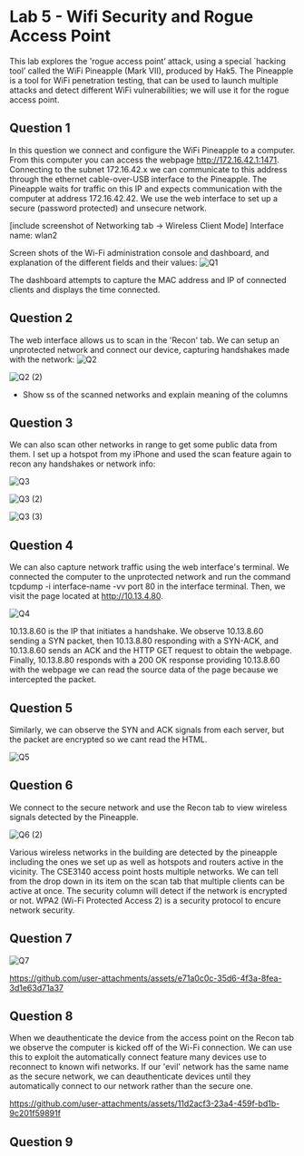 # Lab 5 - Wifi Security and Rogue Access Point

This lab explores the 'rogue access point’ attack, using a special `hacking tool’ called the WiFi Pineapple (Mark VII), produced by Hak5. The 
Pineapple is a tool for WiFi penetration testing, that can be used to launch multiple attacks and 
detect different WiFi vulnerabilities; we will use it for the rogue access point. 


## Question 1
In this question we connect and configure the WiFi Pineapple to a computer. From this computer you can access the webpage http://172.16.42.1:1471. Connecting to the subnet 172.16.42.x we can communicate to this address through the ethernet cable-over-USB interface to the Pineapple. The Pineapple waits for traffic on this IP and expects communication with the computer at address 172.16.42.42. We use the web interface to set up a secure (password protected) and unsecure network.

[include screenshot of Networking tab -> Wireless Client Mode]
Interface name: wlan2

Screen shots of the Wi-Fi administration console and dashboard, and explanation of the different fields and their values:
![Q1](https://github.com/user-attachments/assets/7e570eb2-4e39-45e0-8d4b-b5d24d7d61f2)

The dashboard attempts to capture the MAC address and IP of connected clients and displays the time connected. 


## Question 2
The web interface allows us to scan in the 'Recon' tab. We can setup an unprotected network and connect our device, capturing handshakes made with the network:
![Q2](https://github.com/user-attachments/assets/efaf07b7-d118-4fc7-935f-ce117d40e1b9)

![Q2 (2)](https://github.com/user-attachments/assets/008b925b-23a7-4d40-bfbf-4a86210d87b0)

- Show ss of the scanned networks and explain meaning of the columns


## Question 3
We can also scan other networks in range to get some public data from them. I set up a hotspot from my iPhone and used the scan feature again to recon any handshakes or network info:

![Q3](https://github.com/user-attachments/assets/240147f5-97dc-4a0b-9887-08453bd926b0)

![Q3 (2)](https://github.com/user-attachments/assets/82fa50af-bb7d-4dee-afee-ade9053395e1)

![Q3 (3)](https://github.com/user-attachments/assets/34c3b301-b9d3-4d59-a318-69ee8c9d2e69)


## Question 4
We can also capture network traffic using the web interface's terminal. We connected the computer to the unprotected network and run the command tcpdump -i interface-name -vv port 80 in the interface terminal. Then, we visit the page located at http://10.13.4.80.

![Q4](https://github.com/user-attachments/assets/6f095a09-62fa-468a-8c9c-f424dc897c92)

10.13.8.60 is the IP that initiates a handshake. We observe 10.13.8.60 sending a SYN packet, then 10.13.8.80 responding with a SYN-ACK, and 10.13.8.60 sends an ACK and the HTTP GET request to obtain the webpage. Finally, 10.13.8.80 responds with a 200 OK response providing 10.13.8.60 with the webpage we can read the source data of the page because we intercepted the packet.

## Question 5
Similarly, we can observe the SYN and ACK signals from each server, but the packet are encrypted so we cant read the HTML.

![Q5](https://github.com/user-attachments/assets/77c2a922-c181-4298-88e6-23e2684aba0e)


## Question 6
We connect to the secure network and use the Recon tab to view wireless signals detected by the Pineapple. 

![Q6 (2)](https://github.com/user-attachments/assets/5ace27ff-0786-41a4-9909-f13dba61a366)

Various wireless networks in the building are detected by the pineapple including the ones we set up as well as hotspots and routers active in the vicinity. The CSE3140 access point hosts multiple networks. We can tell from the drop down in its item on the scan tab that multiple clients can be active at once. The security column will detect if the network is encrypted or not. WPA2 (Wi-Fi Protected Access 2) is a security protocol to encure network security.

## Question 7

![Q7](https://github.com/user-attachments/assets/0365fbef-dcb3-46e1-bd10-89891f8d7d93)


https://github.com/user-attachments/assets/e71a0c0c-35d6-4f3a-8fea-3d1e63d71a37



## Question 8
When we deauthenticate the device from the access point on the Recon tab we observe the computer is kicked off of the Wi-Fi connection. We can use this to exploit the automatically connect feature many devices use to reconnect to known wifi networks. If our 'evil' network has the same name as the secure network, we can deauthenticate devices until they automatically connect to our network rather than the secure one. 

https://github.com/user-attachments/assets/11d2acf3-23a4-459f-bd1b-9c201f59891f



## Question 9
